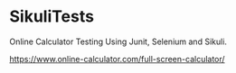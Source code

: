 # SikuliTests
Online Calculator Testing Using Junit, Selenium and Sikuli.

https://www.online-calculator.com/full-screen-calculator/